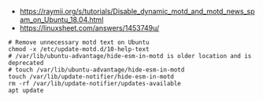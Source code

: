 * https://raymii.org/s/tutorials/Disable_dynamic_motd_and_motd_news_spam_on_Ubuntu_18.04.html
* https://linuxsheet.com/answers/1453749u/

```shell
# Remove unnecessary motd text on Ubuntu
chmod -x /etc/update-motd.d/10-help-text
# /var/lib/ubuntu-advantage/hide-esm-in-motd is older location and is deprecated
# touch /var/lib/ubuntu-advantage/hide-esm-in-motd
touch /var/lib/update-notifier/hide-esm-in-motd
rm -rf /var/lib/update-notifier/updates-available
apt update
```
